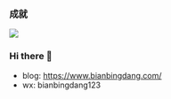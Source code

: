 
### 成就

![](https://github-readme-stats.vercel.app/api?username=biancangming&show_icons=true&hide_title=true)

### Hi there 👋
- blog: https://www.bianbingdang.com/
- wx: bianbingdang123

<!--
**biancangming/biancangming** is a ✨ _special_ ✨ repository because its `README.md` (this file) appears on your GitHub profile.

Here are some ideas to get you started:

- 🔭 I’m currently working on ...
- 🌱 I’m currently learning ...
- 👯 I’m looking to collaborate on ...
- 🤔 I’m looking for help with ...
- 💬 Ask me about ...
- 📫 How to reach me: ...
- 😄 Pronouns: ...
- ⚡ Fun fact: ...
-->
